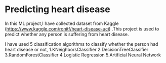 # Predicting heart disease
In this ML project,I have collected dataset from Kaggle (https://www.kaggle.com/ronitf/heart-disease-uci) .This project is used to predict whether any person is suffering from heart disease.

I have used 5 classification algorithms to classify whether the person had heart disease or not,
  1.KNeighborsClassifier
  2.DecisionTreeClassifier
  3.RandomForestClassifier
  4.Logistic Regression
  5.Artificial Neural Network
